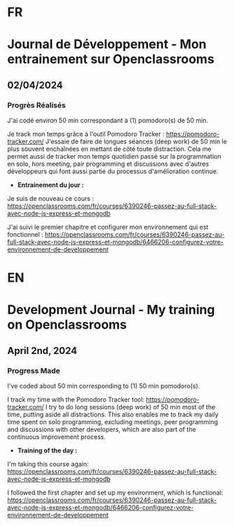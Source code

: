 # FR

# Journal de Développement - Mon entrainement sur Openclassrooms

## 02/04/2024

### Progrès Réalisés

J'ai codé environ 50 min correspondant à (1) pomodoro(s) de 50 min.

Je track mon temps grâce à l'outil Pomodoro Tracker : https://pomodoro-tracker.com/
J'essaie de faire de longues séances (deep work) de 50 min le plus souvent enchaînées en mettant de côté toute distraction.
Cela me permet aussi de tracker mon temps quotidien passé sur la programmation en solo, hors meeting, pair programming et discussions avec d'autres développeurs qui font aussi partie du processus d'amélioration continue.

- **Entrainement du jour :**

Je suis de nouveau ce cours : https://openclassrooms.com/fr/courses/6390246-passez-au-full-stack-avec-node-js-express-et-mongodb

J'ai suivi le premier chapitre et configurer mon environnement qui est fonctionnel : https://openclassrooms.com/fr/courses/6390246-passez-au-full-stack-avec-node-js-express-et-mongodb/6466206-configurez-votre-environnement-de-developpement

# EN

# Development Journal - My training on Openclassrooms

## April 2nd, 2024

### Progress Made

I've coded about 50 min corresponding to (1) 50 min pomodoro(s).

I track my time with the Pomodoro Tracker tool: https://pomodoro-tracker.com/
I try to do long sessions (deep work) of 50 min most of the time, putting aside all distractions.
This also enables me to track my daily time spent on solo programming, excluding meetings, peer programming and discussions with other developers, which are also part of the continuous improvement process.

- **Training of the day :**

I'm taking this course again: https://openclassrooms.com/fr/courses/6390246-passez-au-full-stack-avec-node-js-express-et-mongodb

I followed the first chapter and set up my environment, which is functional: https://openclassrooms.com/fr/courses/6390246-passez-au-full-stack-avec-node-js-express-et-mongodb/6466206-configurez-votre-environnement-de-developpement

